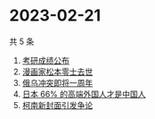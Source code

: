 # 2023-02-21

共 5 条

<!-- BEGIN -->
<!-- 最后更新时间 Tue Feb 21 2023 12:09:52 GMT+0800 (China Standard Time) -->

1. [考研成绩公布](https://www.zhihu.com/search?q=%E8%80%83%E7%A0%94%E6%88%90%E7%BB%A9%E5%85%AC%E5%B8%83)
1. [漫画家松本零士去世](https://www.zhihu.com/search?q=%E6%BC%AB%E7%94%BB%E5%AE%B6%E6%9D%BE%E6%9C%AC%E9%9B%B6%E5%A3%AB%E5%8E%BB%E4%B8%96)
1. [俄乌冲突即将一周年](https://www.zhihu.com/search?q=%E4%BF%84%E4%B9%8C%E5%86%B2%E7%AA%81%E5%8D%B3%E5%B0%86%E4%B8%80%E5%91%A8%E5%B9%B4)
1. [日本 66% 的高端外国人才是中国人](https://www.zhihu.com/search?q=%E6%97%A5%E6%9C%AC%2066%25%20%E7%9A%84%E9%AB%98%E7%AB%AF%E5%A4%96%E5%9B%BD%E4%BA%BA%E6%89%8D%E6%98%AF%E4%B8%AD%E5%9B%BD%E4%BA%BA)
1. [柯南新封面引发争论](https://www.zhihu.com/search?q=%E6%9F%AF%E5%8D%97%E6%96%B0%E5%B0%81%E9%9D%A2%E5%BC%95%E5%8F%91%E4%BA%89%E8%AE%BA)

<!-- END -->

